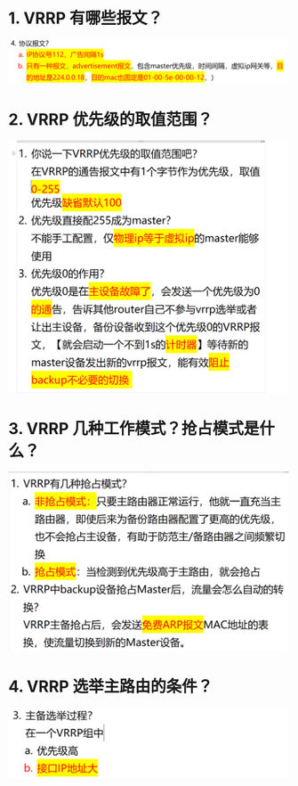 # 1. VRRP 有哪些报文？

![alt text](image.png)

# 2. VRRP 优先级的取值范围？

![alt text](image-2.png)

# 3. VRRP 几种工作模式？抢占模式是什么？

![alt text](images/面试题---VRRP基础/image.png)

# 4. VRRP 选举主路由的条件？

![alt text](images/面试题---VRRP基础/image-1.png)
